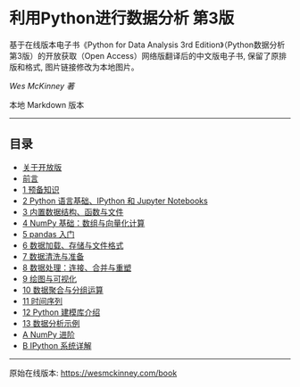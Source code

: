 # 利用Python进行数据分析 第3版

基于在线版本电子书《Python for Data Analysis 3rd Edition》（Python数据分析 第3版）的开放获取（Open Access）网络版翻译后的中文版电子书, 保留了原排版和格式, 图片链接修改为本地图片。

*Wes McKinney 著*

本地 Markdown 版本

---

## 目录

- [关于开放版](about_the_open_edition_zh.md)
- [前言](00_preface_zh.md)
- [1 预备知识](01_preliminaries_zh.md)
- [2 Python 语言基础、IPython 和 Jupyter Notebooks](02_python_language_basics,_ipython,_and_jupyter_notebooks_zh.md)
- [3 内置数据结构、函数与文件](03_built-in_data_structures,_functions,_and_files_zh.md)
- [4 NumPy 基础：数组与向量化计算](04_numpy_basics__arrays_and_vectorized_computation_zh.md)
- [5 pandas 入门](05_getting_started_with_pandas_zh.md)
- [6 数据加载、存储与文件格式](06_data_loading,_storage,_and_file_formats_zh.md)
- [7 数据清洗与准备](07_data_cleaning_and_preparation_zh.md)
- [8 数据处理：连接、合并与重塑](08_data_wrangling__join,_combine,_and_reshape_zh.md)
- [9 绘图与可视化](09_plotting_and_visualization_zh.md)
- [10 数据聚合与分组运算](10_data_aggregation_and_group_operations_zh.md)
- [11 时间序列](11_time_series_zh.md)
- [12 Python 建模库介绍](12_introduction_to_modeling_libraries_in_python_zh.md)
- [13 数据分析示例](13_data_analysis_examples_zh.md)
- [A NumPy 进阶](A_advanced_numpy_zh.md)
- [B IPython 系统详解](B_more_on_the_ipython_system_zh.md)

---
原始在线版本: https://wesmckinney.com/book  

